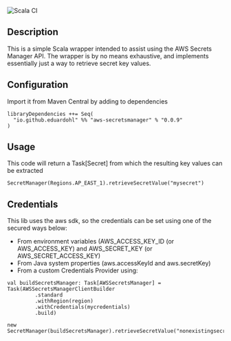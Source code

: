![Scala CI](https://github.com/eduardohl/aws-secretsmanager/workflows/Scala%20CI/badge.svg?branch=master)

## Description
This is a simple Scala wrapper intended to assist using the AWS Secrets Manager API.
The wrapper is by no means exhaustive, and implements essentially just a way to retrieve secret key values.

## Configuration
Import it from Maven Central by adding to dependencies
```
libraryDependencies ++= Seq(
  "io.github.eduardohl" %% "aws-secretsmanager" % "0.0.9"
)
```

## Usage
This code will return a Task[Secret] from which the resulting key values can be extracted
```
SecretManager(Regions.AP_EAST_1).retrieveSecretValue("mysecret")
```

## Credentials
This lib uses the aws sdk, so the credentials can be set using one of the secured ways below:
- From environment variables (AWS_ACCESS_KEY_ID (or AWS_ACCESS_KEY) and AWS_SECRET_KEY (or AWS_SECRET_ACCESS_KEY)
- From Java system properties (aws.accessKeyId and aws.secretKey)
- From a custom Credentials Provider using:

```  
val buildSecretsManager: Task[AWSSecretsManager] = Task(AWSSecretsManagerClientBuilder
         .standard
         .withRegion(region)
         .withCredentials(mycredentials)
         .build)
         
new SecretManager(buildSecretsManager).retrieveSecretValue("nonexistingsecret")
```